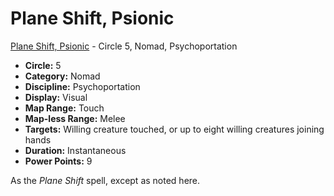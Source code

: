 # Plane Shift, Psionic

[Plane Shift, Psionic](/Psionics/P/PlaneShiftPsionic.md) - Circle 5, Nomad, Psychoportation

- **Circle:** 5
- **Category:** Nomad
- **Discipline:** Psychoportation
- **Display:** Visual
- **Map Range:** Touch
- **Map-less Range:** Melee
- **Targets:** Willing creature touched, or up to eight willing creatures joining hands
- **Duration:** Instantaneous
- **Power Points:** 9

As the *Plane Shift* spell, except as noted here.
